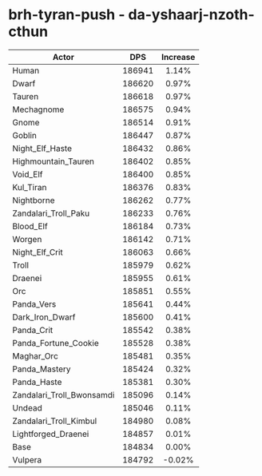 # brh-tyran-push - da-yshaarj-nzoth-cthun
| Actor | DPS | Increase |
|---|:---:|:---:|
|Human|186941|1.14%|
|Dwarf|186620|0.97%|
|Tauren|186618|0.97%|
|Mechagnome|186575|0.94%|
|Gnome|186514|0.91%|
|Goblin|186447|0.87%|
|Night_Elf_Haste|186432|0.86%|
|Highmountain_Tauren|186402|0.85%|
|Void_Elf|186400|0.85%|
|Kul_Tiran|186376|0.83%|
|Nightborne|186262|0.77%|
|Zandalari_Troll_Paku|186233|0.76%|
|Blood_Elf|186184|0.73%|
|Worgen|186142|0.71%|
|Night_Elf_Crit|186063|0.66%|
|Troll|185979|0.62%|
|Draenei|185955|0.61%|
|Orc|185851|0.55%|
|Panda_Vers|185641|0.44%|
|Dark_Iron_Dwarf|185600|0.41%|
|Panda_Crit|185542|0.38%|
|Panda_Fortune_Cookie|185528|0.38%|
|Maghar_Orc|185481|0.35%|
|Panda_Mastery|185424|0.32%|
|Panda_Haste|185381|0.30%|
|Zandalari_Troll_Bwonsamdi|185096|0.14%|
|Undead|185046|0.11%|
|Zandalari_Troll_Kimbul|184980|0.08%|
|Lightforged_Draenei|184857|0.01%|
|Base|184834|0.00%|
|Vulpera|184792|-0.02%|
